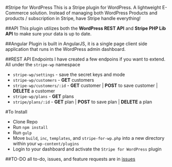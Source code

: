 #Stripe for WordPress
This is a Stripe plugin for WordPress. A lightweight E-Commerce solution. Instead of managing both WordPress Products and products / subscription in Stripe, have Stripe handle everything!

##API
This plugin utilizes both the __WordPress REST API__ and __Stripe PHP Lib API__ to make sure your data is up to date.

##Angular
Plugin is built in AngularJS, it is a single page client side application that runs in the WordPress admin dashboard.

##REST API Endpoints
I have created a few endpoins if you want to extend. All under the `stripe-wp` namespace  
+ `stripe-wp/settings` - save the secret keys and mode
+ `stripe-wp/customers` - __GET__ customers
+ `stripe-wp/customers/:id` - __GET__ customer |  __POST__ to save customer | __DELETE__ a customer
+ `stripe-wp/plans` - __GET__ plans
+ `stripe/plans/:id` - __GET__ plan | __POST__ to save plan | __DELETE__ a plan

#To Install
+ Clone Repo
+ Run `npm install`
+ Run `gulp`
+ Move `build`, `inc`, `templates`, and `stripe-for-wp.php` into a new directory within your `wp-content/plugins`
+ Login to your dashboard and activate the `Stripe for WordPress` plugin

##TO-DO
all to-do, issues, and feature requests are in [issues](https://github.com/royboy789/Stripe-for-WordPress/issues)